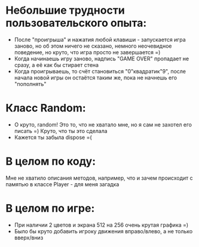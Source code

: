 # Небольшие трудности пользовательского опыта:
- После "проигрыша" и нажатия любой клавиши - запускается игра заново, но об этом ничего не сказано,
немного неочевидное поведение, но круто, что игра просто не завершается =)
- Когда начинаешь игру заново, надпись "GAME OVER" пропадает не сразу, а её как бы стирает стена
- Когда проигрываешь, то счёт становиться "0"квадратик"9", после начала новой игры он остаётся таким же, 
пока не начнешь его "пополнять"

# Класс Random:
- О круто, random! Это то, что не хватало мне, но я сам не захотел его писать =)
Круто, что ты это сделала
- Кажется ты забыла dispose =(

# В целом по коду:
Мне не хватило описания методов, например, что и зачем происходит с памятью в классе Player - для меня загадка

# В целом по игре:
- При наличии 2 цветов и экрана 512 на 256 очень крутая графика =)
- Было бы круто добавить игроку движения вправо/влево, а не только вверх/вниз
